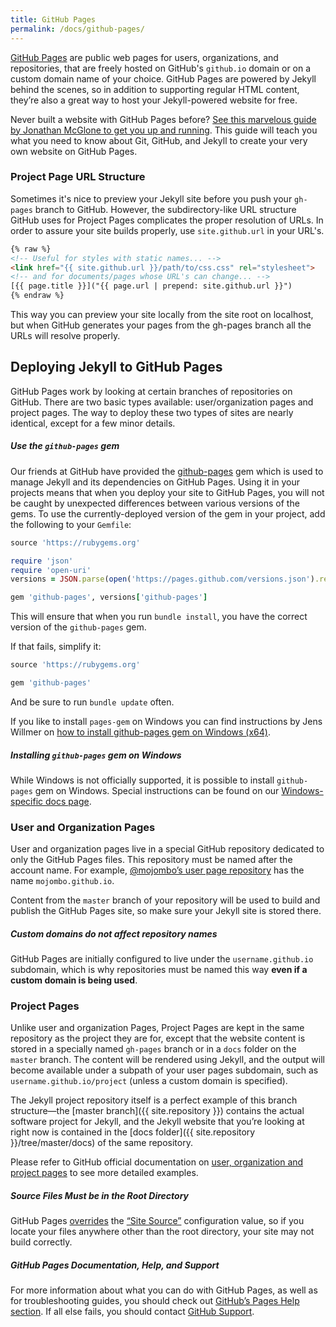 ```yaml
---
title: GitHub Pages
permalink: /docs/github-pages/
---
```


[GitHub Pages](https://pages.github.com) are public web pages for users,
organizations, and repositories, that are freely hosted on GitHub's
`github.io` domain or on a custom domain name of your choice. GitHub Pages are
powered by Jekyll behind the scenes, so in addition to supporting regular HTML
content, they’re also a great way to host your Jekyll-powered website for free.

Never built a website with GitHub Pages before? [See this marvelous guide by
Jonathan McGlone to get you up and running](http://jmcglone.com/guides/github-pages/).
This guide will teach you what you need to know about Git, GitHub, and Jekyll to create your very own website on GitHub Pages.

### Project Page URL Structure

Sometimes it's nice to preview your Jekyll site before you push your `gh-pages`
branch to GitHub. However, the subdirectory-like URL structure GitHub uses for
Project Pages complicates the proper resolution of URLs. In order to assure your site builds properly, use `site.github.url` in your URL's.

```html
{% raw %}
<!-- Useful for styles with static names... -->
<link href="{{ site.github.url }}/path/to/css.css" rel="stylesheet">
<!-- and for documents/pages whose URL's can change... -->
[{{ page.title }}]("{{ page.url | prepend: site.github.url }}")
{% endraw %}
```

This way you can preview your site locally from the site root on localhost,
but when GitHub generates your pages from the gh-pages branch all the URLs
will resolve properly.

## Deploying Jekyll to GitHub Pages

GitHub Pages work by looking at certain branches of repositories on GitHub.
There are two basic types available: user/organization pages and project pages.
The way to deploy these two types of sites are nearly identical, except for a
few minor details.

<div class="note protip" markdown="1">
<div markdown="1">
</div>

##### Use the `github-pages` gem

Our friends at GitHub have provided the
[github-pages](https://github.com/github/pages-gem)
gem which is used to manage Jekyll and its dependencies on
GitHub Pages. Using it in your projects means that when you deploy
your site to GitHub Pages, you will not be caught by unexpected
differences between various versions of the gems. To use the
currently-deployed version of the gem in your project, add the
following to your `Gemfile`:

<div class="code-block" markdown="1">
<div markdown="1">
</div>

```ruby
source 'https://rubygems.org'

require 'json'
require 'open-uri'
versions = JSON.parse(open('https://pages.github.com/versions.json').read)

gem 'github-pages', versions['github-pages']
```
</div>

This will ensure that when you run `bundle install`, you
have the correct version of the `github-pages` gem.

If that fails, simplify it:

<div class="code-block" markdown="1">
<div markdown="1">
</div>

```ruby
source 'https://rubygems.org'

gem 'github-pages'
```
</div>

And be sure to run `bundle update` often.

If you like to install `pages-gem` on Windows you can find instructions by Jens Willmer on
[how to install github-pages gem on Windows (x64)](https://jwillmer.de/blog/tutorial/how-to-install-jekyll-and-pages-gem-on-windows-10-x46#github-pages-and-plugins).
</div>

<div class="note info">
  <h5>Installing <code>github-pages</code> gem on Windows</h5>
  <p>
    While Windows is not officially supported, it is possible
    to install <code>github-pages</code> gem on Windows.
    Special instructions can be found on our
    <a href="../windows/#installation">Windows-specific docs page</a>.
  </p>
</div>

### User and Organization Pages

User and organization pages live in a special GitHub repository dedicated to
only the GitHub Pages files. This repository must be named after the account
name. For example, [@mojombo’s user page repository](https://github.com/mojombo/mojombo.github.io) has the name
`mojombo.github.io`.

Content from the `master` branch of your repository will be used to build and
publish the GitHub Pages site, so make sure your Jekyll site is stored there.

<div class="note info">
  <h5>Custom domains do not affect repository names</h5>
  <p>
    GitHub Pages are initially configured to live under the
    <code>username.github.io</code> subdomain, which is why repositories must
    be named this way <strong>even if a custom domain is being used</strong>.
  </p>
</div>

### Project Pages

Unlike user and organization Pages, Project Pages are kept in the same
repository as the project they are for, except that the website content is
stored in a specially named `gh-pages` branch or in a `docs` folder on the
`master` branch. The content will be rendered using Jekyll, and the output
will become available under a subpath of your user pages subdomain, such as
`username.github.io/project` (unless a custom domain is specified).

The Jekyll project repository itself is a perfect example of this branch
structure—the [master branch]({{ site.repository }}) contains the
actual software project for Jekyll, and the Jekyll website that you’re
looking at right now is contained in the [docs
folder]({{ site.repository }}/tree/master/docs) of the same repository.

Please refer to GitHub official documentation on
[user, organization and project pages](https://help.github.com/articles/user-organization-and-project-pages/)
to see more detailed examples.

<div class="note warning">
  <h5>Source Files Must be in the Root Directory</h5>
  <p>
    GitHub Pages <a href="https://help.github.com/articles/troubleshooting-github-pages-build-failures#source-setting">overrides</a>
    the <a href="/docs/configuration/#global-configuration">“Site Source”</a>
    configuration value, so if you locate your files anywhere other than the
    root directory, your site may not build correctly.
  </p>
</div>

<div class="note">
  <h5>GitHub Pages Documentation, Help, and Support</h5>
  <p>
    For more information about what you can do with GitHub Pages, as well as for
    troubleshooting guides, you should check out
    <a href="https://help.github.com/categories/github-pages-basics/">GitHub’s Pages Help section</a>.
    If all else fails, you should contact <a href="https://github.com/contact">GitHub Support</a>.
  </p>
</div>
</body>
</html>

